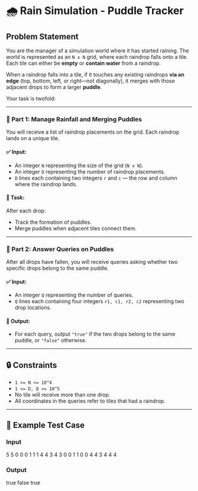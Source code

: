 # 🌧️ Rain Simulation - Puddle Tracker

## Problem Statement

You are the manager of a simulation world where it has started raining. The world is represented as an `N x N` grid, where each raindrop falls onto a tile. Each tile can either be **empty** or **contain water** from a raindrop.

When a raindrop falls into a tile, if it touches any existing raindrops **via an edge** (top, bottom, left, or right—not diagonally), it merges with those adjacent drops to form a larger **puddle**.

Your task is twofold:

---

### 📌 Part 1: Manage Rainfall and Merging Puddles

You will receive a list of raindrop placements on the grid. Each raindrop lands on a unique tile.

#### ✅ Input:
- An integer `N` representing the size of the grid (`N x N`).
- An integer `D` representing the number of raindrop placements.
- `D` lines each containing two integers `r` and `c` — the row and column where the raindrop lands.

#### 🧠 Task:
After each drop:
- Track the formation of puddles.
- Merge puddles when adjacent tiles connect them.

---

### 📌 Part 2: Answer Queries on Puddles

After all drops have fallen, you will receive queries asking whether two specific drops belong to the same puddle.

#### ✅ Input:
- An integer `Q` representing the number of queries.
- `Q` lines each containing four integers `r1, c1, r2, c2` representing two drop locations.

#### 🧠 Output:
- For each query, output `"true"` if the two drops belong to the same puddle, or `"false"` otherwise.

---

## 🔒 Constraints

- `1 <= N <= 10^4`
- `1 <= D, Q <= 10^5`
- No tile will receive more than one drop.
- All coordinates in the queries refer to tiles that had a raindrop.

---

## 🧪 Example Test Case

### Input
5
5
0 0
0 1
1 1
4 4
3 4
3
0 0 1 1
0 0 4 4
3 4 4 4

### Output
true
false
true
